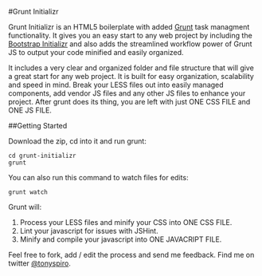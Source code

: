 #Grunt Initializr

Grunt Initializr is an HTML5 boilerplate with added [Grunt](http://gruntjs.com/) task managment functionality.  It gives you an easy start to any web project by including the [Bootstrap Initializr](http://www.initializr.com/) and also adds the streamlined workflow power of Grunt JS to output your code minified and easily organized.

It includes a very clear and organized folder and file structure that will give a great start for any web project.  It is built for easy organization, scalability and speed in mind.  Break your LESS files out into easily managed components, add vendor JS files and any other JS files to enhance your project.  After grunt does its thing, you are left with just ONE CSS FILE and ONE JS FILE.


##Getting Started

Download the zip, cd into it and run grunt:
```
cd grunt-initializr
grunt
```
You can also run this command to watch files for edits:
```
grunt watch
```

Grunt will:<br>
1. Process your LESS files and minify your CSS into ONE CSS FILE.
2. Lint your javascript for issues with JSHint.
3. Minify and compile your javascript into ONE JAVACRIPT FILE.

Feel free to fork, add / edit the process and send me feedback.  Find me on twitter [@tonyspiro](http://twitter.com/tonyspiro).
